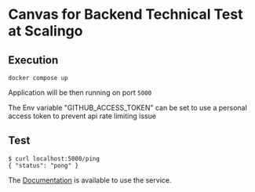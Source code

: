 # Canvas for Backend Technical Test at Scalingo


## Execution

```
docker compose up
```

Application will be then running on port `5000`

The Env variable "GITHUB_ACCESS_TOKEN" can be set to use a personal access token to prevent api rate limiting issue

## Test

```
$ curl localhost:5000/ping
{ "status": "pong" }
```

The [Documentation](./api.yaml) is available to use the service.



